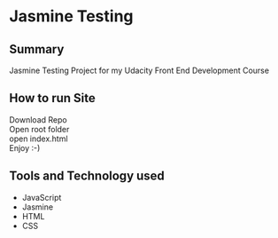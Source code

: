 # Jasmine Testing

## Summary
Jasmine Testing Project for my Udacity Front End Development Course

## How to run Site
Download Repo  
Open root folder  
open index.html  
Enjoy :-)

## Tools and Technology used

* JavaScript
* Jasmine
* HTML
* CSS
